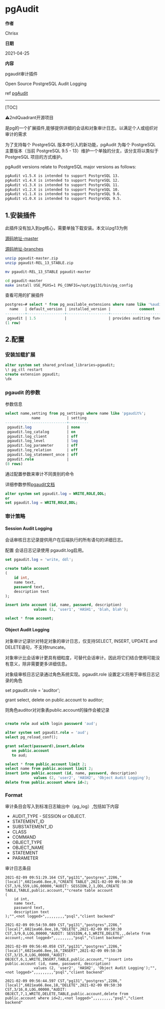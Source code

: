 # pgAudit

**作者**

Chrisx

**日期**

2021-04-25

**内容**

pgaudit审计插件

Open Source PostgreSQL Audit Logging

ref [pgAudit](https://github.com/pgaudit/pgaudit)

---

[TOC]

:warning:2ndQuadrant开源项目

是pg的一个扩展插件,能够提供详细的会话和对象审计日志。以满足个人或组织对审计的需求

为了支持每个 PostgreSQL 版本中引入的新功能，pgAudit 为每个 PostgreSQL 主要版本（当前 PostgreSQL 9.5 - 13）维护一个单独的分支，该分支将以类似于 PostgreSQL 项目的方式维护。

pgAudit versions relate to PostgreSQL major versions as follows:

```bash
pgAudit v1.5.X is intended to support PostgreSQL 13.
pgAudit v1.4.X is intended to support PostgreSQL 12.
pgAudit v1.3.X is intended to support PostgreSQL 11.
pgAudit v1.2.X is intended to support PostgreSQL 10.
pgAudit v1.1.X is intended to support PostgreSQL 9.6.
pgAudit v1.0.X is intended to support PostgreSQL 9.5.
```

## 1.安装插件

此插件没有加入到pg核心，需要单独下载安装。本文以pg13为例

[源码地址-master](https://github.com/pgaudit/pgaudit)

[源码地址-branches](https://github.com/pgaudit/pgaudit/branches)

```bash
unzip pgaudit-master.zip
unzip pgaudit-REL_13_STABLE.zip

mv pgaudit-REL_13_STABLE pgaudit-master

cd pgaudit-master
make install USE_PGXS=1 PG_CONFIG=/opt/pg131/bin/pg_config

```

<!--
[pg131@db pgaudit-master]$ make install USE_PGXS=1 PG_CONFIG=/opt/pg131/bin/pg_config
gcc -std=gnu99 -Wall -Wmissing-prototypes -Wpointer-arith -Wdeclaration-after-statement -Werror=vla -Wendif-labels -Wmissing-format-attribute -Wformat-security -fno-strict-aliasing -fwrapv -fexcess-precision=standard -O2 -fPIC -I. -I./ -I/opt/pg131/include/postgresql/server -I/opt/pg131/include/postgresql/internal  -D_GNU_SOURCE   -c -o pgaudit.o pgaudit.c
gcc -std=gnu99 -Wall -Wmissing-prototypes -Wpointer-arith -Wdeclaration-after-statement -Werror=vla -Wendif-labels -Wmissing-format-attribute -Wformat-security -fno-strict-aliasing -fwrapv -fexcess-precision=standard -O2 -fPIC -shared -o pgaudit.so pgaudit.o  -L/opt/pg131/lib    -Wl,--as-needed -Wl,-rpath,'/opt/pg131/lib',--enable-new-dtags
/bin/mkdir -p '/opt/pg131/lib/postgresql'
/bin/mkdir -p '/opt/pg131/share/postgresql/extension'
/bin/mkdir -p '/opt/pg131/share/postgresql/extension'
/bin/install -c -m 755  pgaudit.so '/opt/pg131/lib/postgresql/pgaudit.so'
/bin/install -c -m 644 .//pgaudit.control '/opt/pg131/share/postgresql/extension/'
/bin/install -c -m 644 .//pgaudit--1.5.sql  '/opt/pg131/share/postgresql/extension/'
[pg131@db pgaudit-master]$

-->

查看可用的扩展插件

```sql
postgres=# select * from pg_available_extensions where name like '%audit%';
  name   | default_version | installed_version |             comment
---------+-----------------+-------------------+---------------------------------
 pgaudit | 1.5             |                   | provides auditing functionality
(1 row)

```

## 2.配置

### 安装加载扩展

```sql
alter system set shared_preload_libraries=pgaudit;
\! pg_ctl restart
create extension pgaudit;
\dx

```

<!--
Settings
Settings may be modified only by a superuser. Allowing normal users to change their settings would defeat the point of an audit log.

Settings can be specified globally (in postgresql.conf or using ALTER SYSTEM ... SET), at the database level (using ALTER DATABASE ... SET), or at the role level (using ALTER ROLE ... SET). Note that settings are not inherited through normal role inheritance and SET ROLE will not alter a user's pgAudit settings. This is a limitation of the roles system and not inherent to pgAudit.

The pgAudit extension must be loaded in shared_preload_libraries. Otherwise, an error will be raised at load time and no audit logging will occur. In addition, CREATE EXTENSION pgaudit must be called before pgaudit.log is set. If the pgaudit extension is dropped and needs to be recreated then pgaudit.log must be unset first otherwise an error will be raised.
-->

### pgaudit 的参数

参数信息

```sql
select name,setting from pg_settings where name like 'pgaudit%';
            name            | setting
----------------------------+---------
 pgaudit.log                | none
 pgaudit.log_catalog        | on
 pgaudit.log_client         | off
 pgaudit.log_level          | log
 pgaudit.log_parameter      | off
 pgaudit.log_relation       | off
 pgaudit.log_statement_once | off
 pgaudit.role               |
(8 rows)


```

通过配置参数来审计不同类别的命令

详细参数参照[pgaudit文档](https://github.com/pgaudit/pgaudit)

```sql
alter system set pgaudit.log = WRITE,ROLE,DDL;
or
set pgaudit.log = WRITE,ROLE,DDL;
```

### 审计策略

#### Session Audit Logging

会话审核日志记录提供用户在后端执行的所有语句的详细日志。

配置
会话日志记录使用 pgaudit.log启用。

```sql
set pgaudit.log = 'write, ddl';

create table account
(
    id int,
    name text,
    password text,
    description text
);

insert into account (id, name, password, description)
             values (1, 'user1', 'HASH1', 'blah, blah');

select * from account;

```

#### Object Audit Logging

对象审计记录针对特定对象的审计日志，仅支持SELECT, INSERT, UPDATE and DELETE语句，不支持truncate。

对象审计比会话审计更具有细粒度，可替代会话审计。因此将它们结合使用可能没有意义，除非需要更多详细信息。

对象级审核日志记录通过角色系统实现。pgaudit.role 设置定义将用于审核日志记录的角色

set pgaudit.role = 'auditor';

grant select, delete
   on public.account
   to auditor;

则角色auditor对对象表public.account的操作会被记录

```sql

create role aud with login password 'aud';

alter system set pgaudit.role = 'aud';
select pg_reload_conf();

grant select(password),insert,delete
   on public.account
   to aud;

select * from public.account limit 2;
select name from public.account limit 2;
insert into public.account (id, name, password, description)
             values (2, 'user2', 'HASH2', 'Object Audit Logging');
delete from public.account where id=2;
```

### Format

审计条目会写入到标准日志输出中（pg_log）,包括如下内容

* AUDIT_TYPE - SESSION or OBJECT.
* STATEMENT_ID
* SUBSTATEMENT_ID
* CLASS
* COMMAND
* OBJECT_TYPE
* OBJECT_NAME
* STATEMENT
* PARAMETER

审计日志条目

```shell
2021-02-09 09:51:29.164 CST,"pg131","postgres",2286,"[local]",6021ea66.8ee,8,"CREATE TABLE",2021-02-09 09:50:30 CST,3/6,559,LOG,00000,"AUDIT: SESSION,2,1,DDL,CREATE TABLE,TABLE,public.account,""create table account
(
    id int,
    name text,
    password text,
    description text
);"",<not logged>",,,,,,,,,"psql","client backend"

2021-02-09 09:54:59.089 CST,"pg131","postgres",2286,"[local]",6021ea66.8ee,10,"DELETE",2021-02-09 09:50:30 CST,3/9,0,LOG,00000,"AUDIT: SESSION,4,1,WRITE,DELETE,,,delete from account;,<not logged>",,,,,,,,,"psql","client backend"

2021-02-09 09:56:40.058 CST,"pg131","postgres",2286,"[local]",6021ea66.8ee,16,"INSERT",2021-02-09 09:50:30 CST,3/15,0,LOG,00000,"AUDIT: OBJECT,6,1,WRITE,INSERT,TABLE,public.account,""insert into public.account (id, name, password, description)
             values (2, 'user2', 'HASH2', 'Object Audit Logging');"",<not logged>",,,,,,,,,"psql","client backend"

2021-02-09 09:56:44.597 CST,"pg131","postgres",2286,"[local]",6021ea66.8ee,18,"DELETE",2021-02-09 09:50:30 CST,3/16,0,LOG,00000,"AUDIT: OBJECT,7,1,WRITE,DELETE,TABLE,public.account,delete from public.account where id=2;,<not logged>",,,,,,,,,"psql","client backend"


```

<!--
pg_audit和rls

1. 请总结一下PostgreSQL的错误日志跟PGAudit的涵括范围差异，还有PGAudit对性能的影响具体是怎么样的，有这些我们才可以评估能否用“错误日志”代替PGAudit。

错误日志：可以保存数据库执行的所有操作或一类操作（如记录所有sql语句，仅记录ddl语句）可用于一般的监控。侧重于记录用户请求的sql。
PGAudit：不仅可以记录sql操作，还可提供审计需要的详细信息。如记录语句类型，对象类型，会话信息。pgAudit 则重点记录数据库满足请求时发生的情况的详细信息。

pgaudit会影响数据库的性能，并占用额外的磁盘空间，因为需要产生额外的审计日志。依据pgaudit的设置，影响不一。审计所有的sql影响较大，仅审计ddl或配置较少的审计项则影响较小。

2. 请说明没有RLS的话，我们怎样获取表格被修改的记录，已经开启RLS所带来的对性能的具体影响。

RLS是行安全策略，粒度更细。可以通过配置策略限定用户对行的操作（如一个用户只能修改表中特定的行数据）。RLS并不会产生额外的记录信息。获取表格被修改记录，可通过错误日志或pgaudit审计日志
grant权限是sql标准权限管理策略。粒度粗，限定对表的操作。（如一个用户不能修改整个表的数据）
grant权限已经实现权限控制，如需细粒度的行级控制可使用RLS。但RLS会有一定的性能影响，对于每一行，在计算任何来自用户查询的条件或函数之前，先会计算RLS策略。
-->
